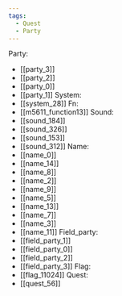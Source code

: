 ```yaml
---
tags:
  - Quest
  - Party
---
```

Party:
- [[party_3]]
- [[party_2]]
- [[party_0]]
- [[party_1]]
System:
- [[system_28]]
Fn:
- [[m5611_function13]]
Sound:
- [[sound_184]]
- [[sound_326]]
- [[sound_153]]
- [[sound_312]]
Name:
- [[name_0]]
- [[name_14]]
- [[name_8]]
- [[name_2]]
- [[name_9]]
- [[name_5]]
- [[name_13]]
- [[name_7]]
- [[name_3]]
- [[name_11]]
Field_party:
- [[field_party_1]]
- [[field_party_0]]
- [[field_party_2]]
- [[field_party_3]]
Flag:
- [[flag_11024]]
Quest:
- [[quest_56]]
